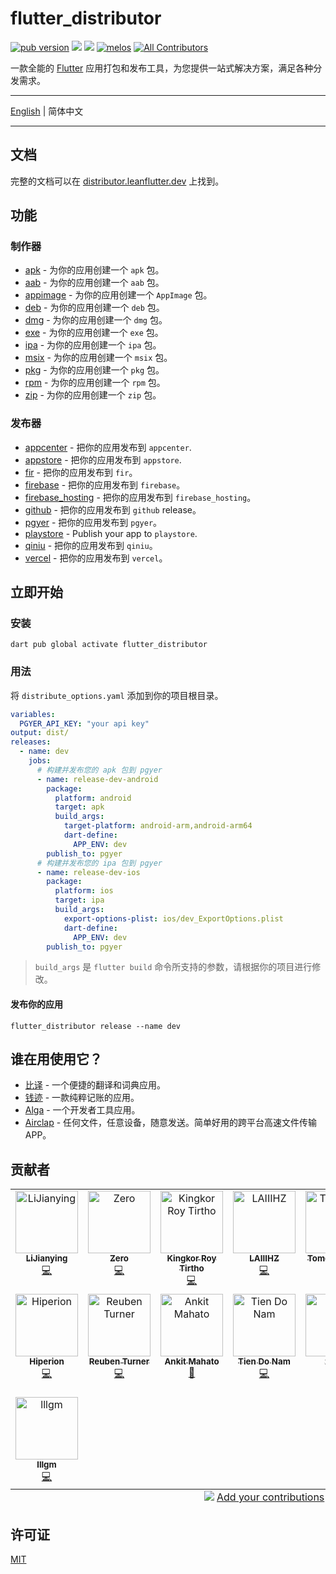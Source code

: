 # flutter_distributor

[![pub version][pub-image]][pub-url] [![][discord-image]][discord-url] ![][visits-count-image] [![melos](https://img.shields.io/badge/maintained%20with-melos-f700ff.svg?style=flat-square)](https://github.com/invertase/melos) [![All Contributors][all-contributors-image]](#contributors)

[pub-image]: https://img.shields.io/pub/v/flutter_distributor.svg?style=flat-square
[pub-url]: https://pub.dev/packages/flutter_distributor
[discord-image]: https://img.shields.io/discord/884679008049037342.svg?style=flat-square
[discord-url]: https://discord.gg/zPa6EZ2jqb
[visits-count-image]: https://img.shields.io/badge/dynamic/json?label=Visits%20Count&query=value&url=https://api.countapi.xyz/hit/leanflutter.flutter_distributor/visits
[all-contributors-image]: https://img.shields.io/github/all-contributors/leanflutter/flutter_distributor?color=ee8449&style=flat-square

一款全能的 [Flutter](https://flutter.dev) 应用打包和发布工具，为您提供一站式解决方案，满足各种分发需求。

---

[English](./README.md) | 简体中文

---

## 文档

完整的文档可以在 [distributor.leanflutter.dev](https://distributor.leanflutter.dev/zh-hans) 上找到。

## 功能

### 制作器

- [apk](./packages/flutter_app_packager/lib/src/makers/apk/) - 为你的应用创建一个 `apk` 包。
- [aab](./packages/flutter_app_packager/lib/src/makers/aab/) - 为你的应用创建一个 `aab` 包。
- [appimage](./packages/flutter_app_packager/lib/src/makers/appimage/) - 为你的应用创建一个 `AppImage` 包。
- [deb](./packages/flutter_app_packager/lib/src/makers/deb/) - 为你的应用创建一个 `deb` 包。
- [dmg](./packages/flutter_app_packager/lib/src/makers/dmg/) - 为你的应用创建一个 `dmg` 包。
- [exe](./packages/flutter_app_packager/lib/src/makers/exe/) - 为你的应用创建一个 `exe` 包。
- [ipa](./packages/flutter_app_packager/lib/src/makers/ipa/) - 为你的应用创建一个 `ipa` 包。
- [msix](./packages/flutter_app_packager/lib/src/makers/msix/) - 为你的应用创建一个 `msix` 包。
- [pkg](./packages/flutter_app_packager/lib/src/makers/pkg/) - 为你的应用创建一个 `pkg` 包。
- [rpm](./packages/flutter_app_packager/lib/src/makers/rpm/) - 为你的应用创建一个 `rpm` 包。
- [zip](./packages/flutter_app_packager/lib/src/makers/zip/) - 为你的应用创建一个 `zip` 包。

### 发布器

- [appcenter](./packages/flutter_app_publisher/lib/src/publishers/appcenter/) - 把你的应用发布到 `appcenter`.
- [appstore](./packages/flutter_app_publisher/lib/src/publishers/appstore/) - 把你的应用发布到 `appstore`.
- [fir](./packages/flutter_app_publisher/lib/src/publishers/fir/) - 把你的应用发布到 `fir`。
- [firebase](./packages/flutter_app_publisher/lib/src/publishers/firebase/) - 把你的应用发布到 `firebase`。
- [firebase_hosting](./packages/flutter_app_publisher/lib/src/publishers/firebase_hosting/) - 把你的应用发布到 `firebase_hosting`。
- [github](./packages/flutter_app_publisher/lib/src/publishers/github/) - 把你的应用发布到 `github` release。
- [pgyer](./packages/flutter_app_publisher/lib/src/publishers/pgyer/) - 把你的应用发布到 `pgyer`。
- [playstore](./packages/flutter_app_publisher/lib/src/publishers/playstore/) - Publish your app to `playstore`.
- [qiniu](./packages/flutter_app_publisher/lib/src/publishers/qiniu/) - 把你的应用发布到 `qiniu`。
- [vercel](./packages/flutter_app_publisher/lib/src/publishers/vercel/) - 把你的应用发布到 `vercel`。

## 立即开始

### 安装

```
dart pub global activate flutter_distributor
```

### 用法

将 `distribute_options.yaml` 添加到你的项目根目录。

```yaml
variables:
  PGYER_API_KEY: "your api key"
output: dist/
releases:
  - name: dev
    jobs:
      # 构建并发布您的 apk 包到 pgyer
      - name: release-dev-android
        package:
          platform: android
          target: apk
          build_args:
            target-platform: android-arm,android-arm64
            dart-define:
              APP_ENV: dev
        publish_to: pgyer
      # 构建并发布您的 ipa 包到 pgyer
      - name: release-dev-ios
        package:
          platform: ios
          target: ipa
          build_args:
            export-options-plist: ios/dev_ExportOptions.plist
            dart-define:
              APP_ENV: dev
        publish_to: pgyer
```

> `build_args` 是 `flutter build` 命令所支持的参数，请根据你的项目进行修改。

#### 发布你的应用

```
flutter_distributor release --name dev
```

## 谁在用使用它？

- [比译](https://biyidev.com/) - 一个便捷的翻译和词典应用。
- [钱迹](https://qianjiapp.com/) - 一款纯粹记账的应用。
- [Alga](https://github.com/laiiihz/alga/) - 一个开发者工具应用。
- [Airclap](https://airclap.app/) - 任何文件，任意设备，随意发送。简单好用的跨平台高速文件传输APP。

## 贡献者

<!-- ALL-CONTRIBUTORS-LIST:START - Do not remove or modify this section -->
<!-- prettier-ignore-start -->
<!-- markdownlint-disable -->
<table>
  <tbody>
    <tr>
      <td align="center" valign="top" width="14.28%"><a href="https://github.com/lijy91"><img src="https://avatars.githubusercontent.com/u/3889523?v=4?s=100" width="100px;" alt="LiJianying"/><br /><sub><b>LiJianying</b></sub></a><br /><a href="https://github.com/leanflutter/flutter_distributor/commits?author=lijy91" title="Code">💻</a></td>
      <td align="center" valign="top" width="14.28%"><a href="https://juejin.cn/user/764915820276439"><img src="https://avatars.githubusercontent.com/u/8764899?v=4?s=100" width="100px;" alt="Zero"/><br /><sub><b>Zero</b></sub></a><br /><a href="https://github.com/leanflutter/flutter_distributor/commits?author=BytesZero" title="Code">💻</a></td>
      <td align="center" valign="top" width="14.28%"><a href="https://github.com/KRTirtho"><img src="https://avatars.githubusercontent.com/u/61944859?v=4?s=100" width="100px;" alt="Kingkor Roy Tirtho"/><br /><sub><b>Kingkor Roy Tirtho</b></sub></a><br /><a href="https://github.com/leanflutter/flutter_distributor/commits?author=KRTirtho" title="Code">💻</a></td>
      <td align="center" valign="top" width="14.28%"><a href="https://github.com/laiiihz"><img src="https://avatars.githubusercontent.com/u/35956195?v=4?s=100" width="100px;" alt="LAIIIHZ"/><br /><sub><b>LAIIIHZ</b></sub></a><br /><a href="https://github.com/leanflutter/flutter_distributor/commits?author=laiiihz" title="Code">💻</a></td>
      <td align="center" valign="top" width="14.28%"><a href="https://github.com/ueki-tomohiro"><img src="https://avatars.githubusercontent.com/u/27331430?v=4?s=100" width="100px;" alt="Tomohiro Ueki"/><br /><sub><b>Tomohiro Ueki</b></sub></a><br /><a href="https://github.com/leanflutter/flutter_distributor/commits?author=ueki-tomohiro" title="Code">💻</a></td>
      <td align="center" valign="top" width="14.28%"><a href="https://cybrox.eu/"><img src="https://avatars.githubusercontent.com/u/2383736?v=4?s=100" width="100px;" alt="Sven Gehring"/><br /><sub><b>Sven Gehring</b></sub></a><br /><a href="https://github.com/leanflutter/flutter_distributor/commits?author=cybrox" title="Code">💻</a></td>
      <td align="center" valign="top" width="14.28%"><a href="https://github.com/GargantuaX"><img src="https://avatars.githubusercontent.com/u/14013111?v=4?s=100" width="100px;" alt="GargantuaX"/><br /><sub><b>GargantuaX</b></sub></a><br /><a href="https://github.com/leanflutter/flutter_distributor/commits?author=GargantuaX" title="Code">💻</a></td>
    </tr>
    <tr>
      <td align="center" valign="top" width="14.28%"><a href="https://github.com/hiperioncn"><img src="https://avatars.githubusercontent.com/u/6045710?v=4?s=100" width="100px;" alt="Hiperion"/><br /><sub><b>Hiperion</b></sub></a><br /><a href="https://github.com/leanflutter/flutter_distributor/commits?author=hiperioncn" title="Code">💻</a></td>
      <td align="center" valign="top" width="14.28%"><a href="https://github.com/GroovinChip"><img src="https://avatars.githubusercontent.com/u/4250470?v=4?s=100" width="100px;" alt="Reuben Turner"/><br /><sub><b>Reuben Turner</b></sub></a><br /><a href="https://github.com/leanflutter/flutter_distributor/commits?author=GroovinChip" title="Code">💻</a></td>
      <td align="center" valign="top" width="14.28%"><a href="http://animator.github.io"><img src="https://avatars.githubusercontent.com/u/615622?v=4?s=100" width="100px;" alt="Ankit Mahato"/><br /><sub><b>Ankit Mahato</b></sub></a><br /><a href="https://github.com/leanflutter/flutter_distributor/commits?author=animator" title="Documentation">📖</a></td>
      <td align="center" valign="top" width="14.28%"><a href="http://tienisto.com"><img src="https://avatars.githubusercontent.com/u/38380847?v=4?s=100" width="100px;" alt="Tien Do Nam"/><br /><sub><b>Tien Do Nam</b></sub></a><br /><a href="https://github.com/leanflutter/flutter_distributor/commits?author=Tienisto" title="Code">💻</a></td>
      <td align="center" valign="top" width="14.28%"><a href="https://zacksleo.top/"><img src="https://avatars.githubusercontent.com/u/3369169?v=4?s=100" width="100px;" alt="zacks"/><br /><sub><b>zacks</b></sub></a><br /><a href="https://github.com/leanflutter/flutter_distributor/commits?author=zacksleo" title="Code">💻</a></td>
      <td align="center" valign="top" width="14.28%"><a href="https://github.com/M97Chahboun"><img src="https://avatars.githubusercontent.com/u/69054810?v=4?s=100" width="100px;" alt="Mohammed  CHAHBOUN"/><br /><sub><b>Mohammed  CHAHBOUN</b></sub></a><br /><a href="https://github.com/leanflutter/flutter_distributor/commits?author=M97Chahboun" title="Code">💻</a></td>
      <td align="center" valign="top" width="14.28%"><a href="https://github.com/prateekmedia"><img src="https://avatars.githubusercontent.com/u/41370460?v=4?s=100" width="100px;" alt="Prateek Sunal"/><br /><sub><b>Prateek Sunal</b></sub></a><br /><a href="https://github.com/leanflutter/flutter_distributor/commits?author=prateekmedia" title="Code">💻</a></td>
    </tr>
    <tr>
      <td align="center" valign="top" width="14.28%"><a href="https://github.com/LailaiMaster"><img src="https://avatars.githubusercontent.com/u/19606597?v=4?s=100" width="100px;" alt="lllgm"/><br /><sub><b>lllgm</b></sub></a><br /><a href="https://github.com/leanflutter/flutter_distributor/commits?author=LailaiMaster" title="Code">💻</a></td>
    </tr>
  </tbody>
  <tfoot>
    <tr>
      <td align="center" size="13px" colspan="7">
        <img src="https://raw.githubusercontent.com/all-contributors/all-contributors-cli/1b8533af435da9854653492b1327a23a4dbd0a10/assets/logo-small.svg">
          <a href="https://all-contributors.js.org/docs/en/bot/usage">Add your contributions</a>
        </img>
      </td>
    </tr>
  </tfoot>
</table>

<!-- markdownlint-restore -->
<!-- prettier-ignore-end -->

<!-- ALL-CONTRIBUTORS-LIST:END -->

## 许可证

[MIT](./LICENSE)
